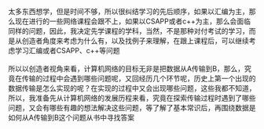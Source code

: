 太多东西想学，但是时间不够，所以很纠结学习的先后顺序，如果以汇编为主，那么现在进行的一些网络课程会跟不上，如果以CSAPP或者c++为主，那么会面临同样的问题，因此，我决定先学课程的学科，当然，不是那种对付考试的学习，而是从创造者角度来考虑为什么有，以及找例子来理解，在跟上课程后，可以继续考虑学习汇编或者CSAPP、c++等问题</br></br>
所以以创造者视角来看，计算机网络的目标无非是把数据从A传输到B，那么，究竟在传输的过程中会遇到哪些问题呢，又回经历几个环节呢，历史上第一个出现的数据传输是怎么实现的呢？在实现的过程中又会出现哪些问题，这些我都不知道，所以，我准备先从计算机网络的发展历程来看，究竟在探索传输过程时遇到了哪些问题，又会有哪些有趣的想法解决这些问题，等了解了基本常识后，再围绕数据是如何从A传输到B这个问题从书中寻找答案</br></br>
